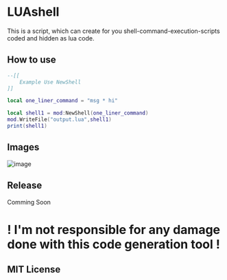 # LUAshell
This is a script, which can create for you shell-command-execution-scripts coded and hidden as lua code.

## How to use

```lua
--[[
    Example Use NewShell
]]

local one_liner_command = "msg * hi"

local shell1 = mod:NewShell(one_liner_command)
mod.WriteFile("output.lua",shell1)
print(shell1)


```

## Images
![image](https://user-images.githubusercontent.com/72315013/204155178-33f102c4-783d-4442-99a9-14b77806bee3.png)

## Release
Comming Soon


# ! I'm not responsible for any damage done with this code generation tool !
## MIT License

